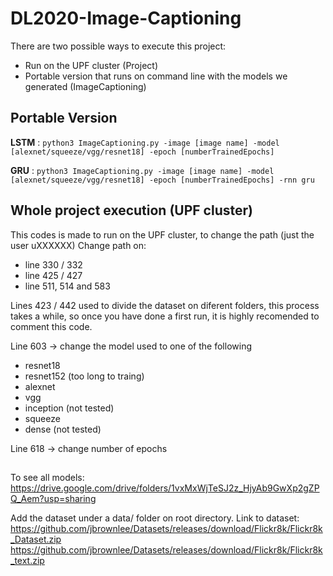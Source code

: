 # DL2020-Image-Captioning

There are two possible ways to execute this project:
 - Run on the UPF cluster (Project)
 - Portable version that runs on command line with the models we generated (ImageCaptioning)

## Portable Version
**LSTM** : 
`python3 ImageCaptioning.py -image [image name] -model [alexnet/squeeze/vgg/resnet18] -epoch [numberTrainedEpochs]`

**GRU**  : 
`python3 ImageCaptioning.py -image [image name] -model [alexnet/squeeze/vgg/resnet18] -epoch [numberTrainedEpochs] -rnn gru`

## Whole project execution (UPF cluster)
This codes is made to run on the UPF cluster, to change the path (just the user uXXXXXX)
Change path on: 
 - line 330 / 332
 - line 425 / 427
 - line 511, 514 and 583 

Lines 423 / 442 used to divide the dataset on diferent folders, this process takes a while, so once you have done a first
run, it is highly recomended to comment this code. 

Line 603 -> change the model used to one of the following 
 - resnet18
 - resnet152 (too long to traing)
 - alexnet
 - vgg
 - inception (not tested)
 - squeeze
 - dense (not tested)

Line 618 -> change number of epochs

##

To see all models:
https://drive.google.com/drive/folders/1vxMxWjTeSJ2z_HjyAb9GwXp2gZPQ_Aem?usp=sharing

Add the dataset under a data/ folder on root directory. Link to dataset:
https://github.com/jbrownlee/Datasets/releases/download/Flickr8k/Flickr8k_Dataset.zip
https://github.com/jbrownlee/Datasets/releases/download/Flickr8k/Flickr8k_text.zip
